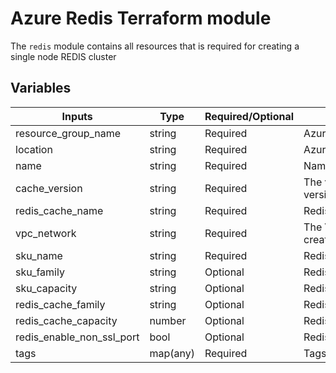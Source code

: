 # Azure Redis Terraform module

The `redis` module contains all resources that is required for creating a single node REDIS cluster

## Variables

| Inputs                   | Type         | Required/Optional | <div style="width:420px">Description</div>                                                                                           | Default       |
|--------------------------|--------------|-------------------|--------------------------------------------------------------------------------------------------------------------------------------|---------------|
| resource_group_name      | string       | Required          | Azure resource group name for redis                                                                                                  | `""`          |
| location                 | string       | Required          | Azure location for redis                                                                                                             | `""`          |
| name                     | string       | Required          | Name of the redis cluster                                                                                                            | `""`          |
| cache_version            | string       | Required          | The version of Redis software. For a list of available versions, please find [here](https://cloud.google.com/memorystore/docs/redis/supported-versions) | `REDIS_5_0`   |
| redis_cache_name         | string       | Required          | Redis cache Azure resource name                                                                                                      | `""`          |
| vpc_network              | string       | Required          | The VPC ID where the redis instance/cluster will be created                                                                          |               |
| sku_name                 | string       | Required          | Redis sku type                                                                                                                       | `""`          |
| sku_family               | string       | Optional          | Redis sku family                                                                                                                     | `C`           |
| sku_capacity             | string       | Optional          | Redis sku capacity                                                                                                                   | `1`           |
| redis_cache_family       | string       | Optional          | Redis family type                                                                                                                    | `""`          |
| redis_cache_capacity     | number       | Optional          | Redis Cache capacity                                                                                                                 | `2`           |
| redis_enable_non_ssl_port| bool         | Optional          | Redis access to SSL ports                                                                                                            | `false`       |
| tags                     | map(any)     | Required          | Tags for AWS resources                                                                                                               |               |